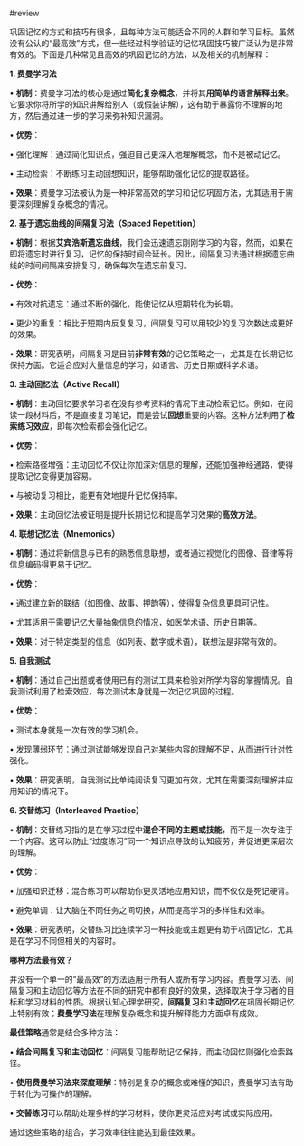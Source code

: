 
#review 

巩固记忆的方式和技巧有很多，且每种方法可能适合不同的人群和学习目标。虽然没有公认的“最高效”方式，但一些经过科学验证的记忆巩固技巧被广泛认为是非常有效的。下面是几种常见且高效的巩固记忆的方法，以及相关的机制解释：

  

**1. 费曼学习法**


• **机制**：费曼学习法的核心是通过**简化复杂概念**，并将其**用简单的语言解释出来**。它要求你将所学的知识讲解给别人（或假装讲解），这有助于暴露你不理解的地方，然后通过进一步的学习来弥补知识漏洞。

• **优势**：

• 强化理解：通过简化知识点，强迫自己更深入地理解概念，而不是被动记忆。

• 主动检索：不断练习主动回想知识，能够帮助强化记忆的提取路径。

• **效果**：费曼学习法被认为是一种非常高效的学习和记忆巩固方法，尤其适用于需要深刻理解复杂概念的情况。

  

**2. 基于遗忘曲线的间隔复习法（Spaced Repetition）**

  

• **机制**：根据**艾宾浩斯遗忘曲线**，我们会迅速遗忘刚刚学习的内容，然而，如果在即将遗忘时进行复习，记忆的保持时间会延长。因此，间隔复习法通过根据遗忘曲线的时间间隔来安排复习，确保每次在遗忘前复习。

• **优势**：

• 有效对抗遗忘：通过不断的强化，能使记忆从短期转化为长期。

• 更少的重复：相比于短期内反复复习，间隔复习可以用较少的复习次数达成更好的效果。

• **效果**：研究表明，间隔复习是目前**非常有效**的记忆策略之一，尤其是在长期记忆保持方面。它适合应对大量信息的学习，如语言、历史日期或科学术语。

  

**3. 主动回忆法（Active Recall）**

  

• **机制**：主动回忆要求学习者在没有参考资料的情况下主动检索记忆。例如，在阅读一段材料后，不是直接复习笔记，而是尝试**回想**重要的内容。这种方法利用了**检索练习效应**，即每次检索都会强化记忆。

• **优势**：

• 检索路径增强：主动回忆不仅让你加深对信息的理解，还能加强神经通路，使得提取记忆变得更加容易。

• 与被动复习相比，能更有效地提升记忆保持率。

• **效果**：主动回忆法被证明是提升长期记忆和提高学习效果的**高效方法**。

  

**4. 联想记忆法（Mnemonics）**

  

• **机制**：通过将新信息与已有的熟悉信息联想，或者通过视觉化的图像、音律等将信息编码得更易于记忆。

• **优势**：

• 通过建立新的联结（如图像、故事、押韵等），使得复杂信息更具可记性。

• 尤其适用于需要记忆大量抽象信息的情况，如医学术语、历史日期等。

• **效果**：对于特定类型的信息（如列表、数字或术语），联想法是非常有效的。

  

**5. 自我测试**

  

• **机制**：通过自己出题或者使用已有的测试工具来检验对所学内容的掌握情况。自我测试利用了检索效应，每次测试本身就是一次记忆巩固的过程。

• **优势**：

• 测试本身就是一次有效的学习机会。

• 发现薄弱环节：通过测试能够发现自己对某些内容的理解不足，从而进行针对性强化。

• **效果**：研究表明，自我测试比单纯阅读复习更加有效，尤其在需要深刻理解并应用知识的情况下。

  

**6. 交替练习（Interleaved Practice）**

  

• **机制**：交替练习指的是在学习过程中**混合不同的主题或技能**，而不是一次专注于一个内容。这可以防止“过度练习”同一个知识点导致的认知疲劳，并促进更深层次的理解。

• **优势**：

• 加强知识迁移：混合练习可以帮助你更灵活地应用知识，而不仅仅是死记硬背。

• 避免单调：让大脑在不同任务之间切换，从而提高学习的多样性和效率。

• **效果**：研究表明，交替练习比连续学习一种技能或主题更有助于巩固记忆，尤其是在学习不同但相关的内容时。

  

**哪种方法最有效？**

  

并没有一个单一的“最高效”的方法适用于所有人或所有学习内容。费曼学习法、间隔复习和主动回忆等方法在不同的研究中都有良好的效果，选择取决于学习者的目标和学习材料的性质。根据认知心理学研究，**间隔复习**和**主动回忆**在巩固长期记忆上特别有效；**费曼学习法**在理解复杂概念和提升解释能力方面卓有成效。

  

**最佳策略**通常是结合多种方法：

  

• **结合间隔复习和主动回忆**：间隔复习能帮助记忆保持，而主动回忆则强化检索路径。

• **使用费曼学习法来深度理解**：特别是复杂的概念或难懂的知识，费曼学习法有助于转化为可操作的理解。

• **交替练习**可以帮助处理多样的学习材料，使你更灵活应对考试或实际应用。

  

通过这些策略的组合，学习效率往往能达到最佳效果。